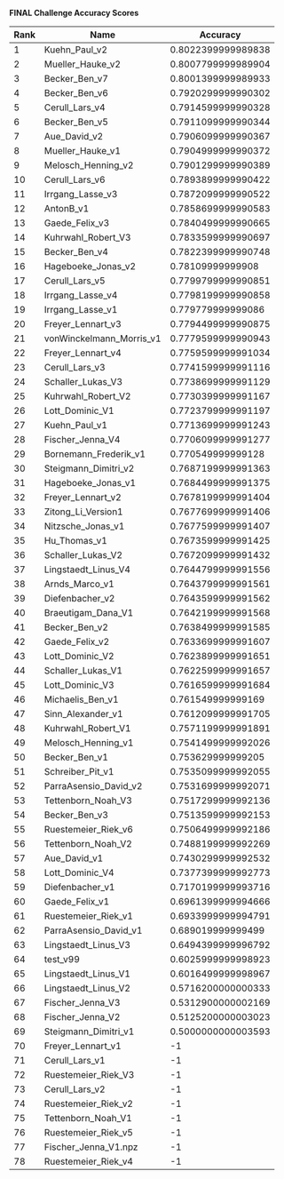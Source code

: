 **FINAL Challenge Accuracy Scores**



|Rank|Name|Accuracy|
|----|-----|---|
|1|Kuehn_Paul_v2|0.8022399999989838|
|2|Mueller_Hauke_v2|0.8007799999989904|
|3|Becker_Ben_v7|0.8001399999989933|
|4|Becker_Ben_v6|0.7920299999990302|
|5|Cerull_Lars_v4|0.7914599999990328|
|6|Becker_Ben_v5|0.7911099999990344|
|7|Aue_David_v2|0.7906099999990367|
|8|Mueller_Hauke_v1|0.7904999999990372|
|9|Melosch_Henning_v2|0.7901299999990389|
|10|Cerull_Lars_v6|0.7893899999990422|
|11|Irrgang_Lasse_v3|0.7872099999990522|
|12|AntonB_v1|0.7858699999990583|
|13|Gaede_Felix_v3|0.7840499999990665|
|14|Kuhrwahl_Robert_V3|0.7833599999990697|
|15|Becker_Ben_v4|0.7822399999990748|
|16|Hageboeke_Jonas_v2|0.78109999999908|
|17|Cerull_Lars_v5|0.7799799999990851|
|18|Irrgang_Lasse_v4|0.7798199999990858|
|19|Irrgang_Lasse_v1|0.779779999999086|
|20|Freyer_Lennart_v3|0.7794499999990875|
|21|vonWinckelmann_Morris_v1|0.7779599999990943|
|22|Freyer_Lennart_v4|0.7759599999991034|
|23|Cerull_Lars_v3|0.7741599999991116|
|24|Schaller_Lukas_V3|0.7738699999991129|
|25|Kuhrwahl_Robert_V2|0.7730399999991167|
|26|Lott_Dominic_V1|0.7723799999991197|
|27|Kuehn_Paul_v1|0.7713699999991243|
|28|Fischer_Jenna_V4|0.7706099999991277|
|29|Bornemann_Frederik_v1|0.770549999999128|
|30|Steigmann_Dimitri_v2|0.7687199999991363|
|31|Hageboeke_Jonas_v1|0.7684499999991375|
|32|Freyer_Lennart_v2|0.7678199999991404|
|33|Zitong_Li_Version1|0.7677699999991406|
|34|Nitzsche_Jonas_v1|0.7677599999991407|
|35|Hu_Thomas_v1|0.7673599999991425|
|36|Schaller_Lukas_V2|0.7672099999991432|
|37|Lingstaedt_Linus_V4|0.7644799999991556|
|38|Arnds_Marco_v1|0.7643799999991561|
|39|Diefenbacher_v2|0.7643599999991562|
|40|Braeutigam_Dana_V1|0.7642199999991568|
|41|Becker_Ben_v2|0.7638499999991585|
|42|Gaede_Felix_v2|0.7633699999991607|
|43|Lott_Dominic_V2|0.7623899999991651|
|44|Schaller_Lukas_V1|0.7622599999991657|
|45|Lott_Dominic_V3|0.7616599999991684|
|46|Michaelis_Ben_v1|0.761549999999169|
|47|Sinn_Alexander_v1|0.7612099999991705|
|48|Kuhrwahl_Robert_V1|0.7571199999991891|
|49|Melosch_Henning_v1|0.7541499999992026|
|50|Becker_Ben_v1|0.753629999999205|
|51|Schreiber_Pit_v1|0.7535099999992055|
|52|ParraAsensio_David_v2|0.7531699999992071|
|53|Tettenborn_Noah_V3|0.7517299999992136|
|54|Becker_Ben_v3|0.7513599999992153|
|55|Ruestemeier_Riek_v6|0.7506499999992186|
|56|Tettenborn_Noah_V2|0.7488199999992269|
|57|Aue_David_v1|0.7430299999992532|
|58|Lott_Dominic_V4|0.7377399999992773|
|59|Diefenbacher_v1|0.7170199999993716|
|60|Gaede_Felix_v1|0.6961399999994666|
|61|Ruestemeier_Riek_v1|0.6933999999994791|
|62|ParraAsensio_David_v1|0.689019999999499|
|63|Lingstaedt_Linus_V3|0.6494399999996792|
|64|test_v99|0.6025999999998923|
|65|Lingstaedt_Linus_V1|0.6016499999998967|
|66|Lingstaedt_Linus_V2|0.5716200000000333|
|67|Fischer_Jenna_V3|0.5312900000002169|
|68|Fischer_Jenna_V2|0.5125200000003023|
|69|Steigmann_Dimitri_v1|0.5000000000003593|
|70|Freyer_Lennart_v1|-1|
|71|Cerull_Lars_v1|-1|
|72|Ruestemeier_Riek_V3|-1|
|73|Cerull_Lars_v2|-1|
|74|Ruestemeier_Riek_v2|-1|
|75|Tettenborn_Noah_V1|-1|
|76|Ruestemeier_Riek_v5|-1|
|77|Fischer_Jenna_V1.npz|-1|
|78|Ruestemeier_Riek_v4|-1|
